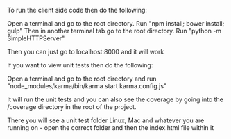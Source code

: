 To run the client side code then do the following:

Open a terminal and go to the root directory. Run "npm install; bower install; gulp"
Then in another terminal tab go to the root directory. Run "python -m SimpleHTTPServer"

Then you can just go to localhost:8000 and it will work



If you want to view unit tests then do the following:

Open a terminal and go to the root directory and run "node_modules/karma/bin/karma start karma.config.js"

It will run the unit tests and you can also see the coverage by going into the /coverage directory in the root of the project.

There you will see a unit test folder Linux, Mac and whatever you are running on - open the correct folder and then the index.html file within it